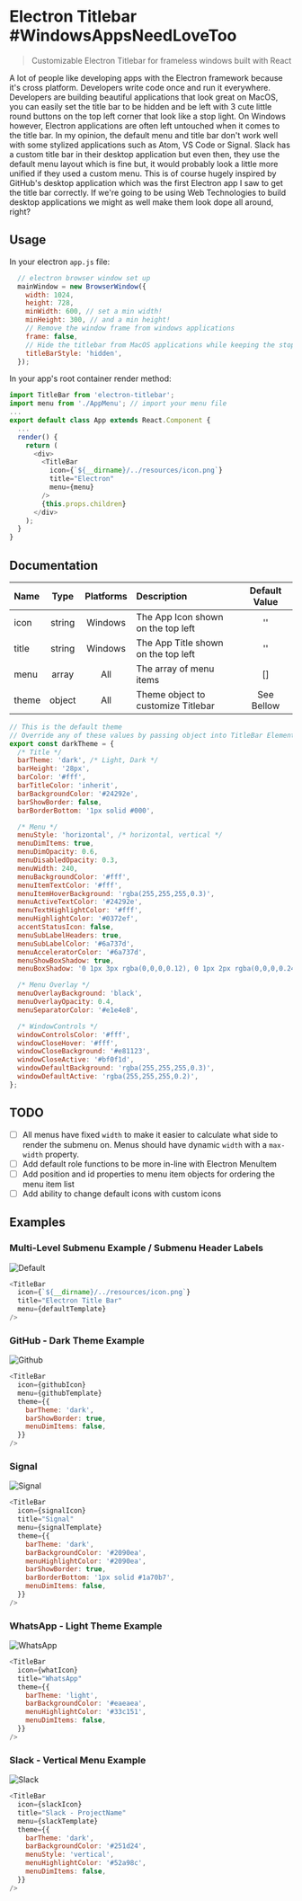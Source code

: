 # Electron Titlebar #WindowsAppsNeedLoveToo

> Customizable Electron Titlebar for frameless windows built with React

A lot of people like developing apps with the Electron framework because it's cross platform. Developers write code once and run it everywhere. Developers are building beautiful applications that look great on MacOS, you can easily set the title bar to be hidden and be left with 3 cute little round buttons on the top left corner that look like a stop light. On Windows however, Electron applications are often left untouched when it comes to the title bar. In my opinion, the default menu and title bar don't work well with some stylized applications such as Atom, VS Code or Signal. Slack has a custom title bar in their desktop application but even then, they use the default menu layout which is fine but, it would probably look a little more unified if they used a custom menu. This is of course hugely inspired by GitHub's desktop application which was the first Electron app I saw to get the title bar correctly. If we're going to be using Web Technologies to build desktop applications we might as well make them look dope all around, right?

## Usage

In your electron `app.js` file:

```js
  // electron browser window set up
  mainWindow = new BrowserWindow({
    width: 1024,
    height: 728,
    minWidth: 600, // set a min width!
    minHeight: 300, // and a min height!
    // Remove the window frame from windows applications
    frame: false,
    // Hide the titlebar from MacOS applications while keeping the stop lights
    titleBarStyle: 'hidden',
  });
```

In your app's root container render method:

```js
import TitleBar from 'electron-titlebar';
import menu from './AppMenu'; // import your menu file
...
export default class App extends React.Component {
  ...
  render() {
    return (
      <div>
        <TitleBar
          icon={`${__dirname}/../resources/icon.png`}
          title="Electron"
          menu={menu}
        />
        {this.props.children}
      </div>
    );
  }
}
```

## Documentation

| Name | Type | Platforms | Description | Default Value |
| :--------- | :--: | :----------: | :------- | :----: |
| icon | string | Windows |The App Icon shown on the top left | '' |
| title | string | Windows |The App Title shown on the top left | '' |
| menu | array | All | The array of menu items | [] |
| theme | object | All | Theme object to customize Titlebar | See Bellow |

```js
// This is the default theme
// Override any of these values by passing object into TitleBar Element via the theme property
export const darkTheme = {
  /* Title */
  barTheme: 'dark', /* Light, Dark */
  barHeight: '28px',
  barColor: '#fff',
  barTitleColor: 'inherit',
  barBackgroundColor: '#24292e',
  barShowBorder: false,
  barBorderBottom: '1px solid #000',

  /* Menu */
  menuStyle: 'horizontal', /* horizontal, vertical */
  menuDimItems: true,
  menuDimOpacity: 0.6,
  menuDisabledOpacity: 0.3,
  menuWidth: 240,
  menuBackgroundColor: '#fff',
  menuItemTextColor: '#fff',
  menuItemHoverBackground: 'rgba(255,255,255,0.3)',
  menuActiveTextColor: '#24292e',
  menuTextHighlightColor: '#fff',
  menuHighlightColor: '#0372ef',
  accentStatusIcon: false,
  menuSubLabelHeaders: true,
  menuSubLabelColor: '#6a737d',
  menuAcceleratorColor: '#6a737d',
  menuShowBoxShadow: true,
  menuBoxShadow: '0 1px 3px rgba(0,0,0,0.12), 0 1px 2px rgba(0,0,0,0.24)',

  /* Menu Overlay */
  menuOverlayBackground: 'black',
  menuOverlayOpacity: 0.4,
  menuSeparatorColor: '#e1e4e8',

  /* WindowControls */
  windowControlsColor: '#fff',
  windowCloseHover: '#fff',
  windowCloseBackground: '#e81123',
  windowCloseActive: '#bf0f1d',
  windowDefaultBackground: 'rgba(255,255,255,0.3)',
  windowDefaultActive: 'rgba(255,255,255,0.2)',
};
```

## TODO

- [ ] All menus have fixed `width` to make it easier to calculate what side to render the submenu on. Menus should have dynamic `width` with a `max-width` property.
- [ ] Add default role functions to be more in-line with Electron MenuItem
- [ ] Add position and id properties to menu item objects for ordering the menu item list
- [ ] Add ability to change default icons with custom icons

## Examples

### Multi-Level Submenu Example / Submenu Header Labels

![Default][default]

```js
<TitleBar
  icon={`${__dirname}/../resources/icon.png`}
  title="Electron Title Bar"
  menu={defaultTemplate}
/>
```

### GitHub - Dark Theme Example

![Github][github]

```js
<TitleBar
  icon={githubIcon}
  menu={githubTemplate}
  theme={{
    barTheme: 'dark',
    barShowBorder: true,
    menuDimItems: false,
  }}
/>
```

### Signal

![Signal][signal]

```js
<TitleBar
  icon={signalIcon}
  title="Signal"
  menu={signalTemplate}
  theme={{
    barTheme: 'dark',
    barBackgroundColor: '#2090ea',
    menuHighlightColor: '#2090ea',
    barShowBorder: true,
    barBorderBottom: '1px solid #1a70b7',
    menuDimItems: false,
  }}
/>
```

### WhatsApp - Light Theme Example

![WhatsApp][what]

```js
<TitleBar
  icon={whatIcon}
  title="WhatsApp"
  theme={{
    barTheme: 'light',
    barBackgroundColor: '#eaeaea',
    menuHighlightColor: '#33c151',
    menuDimItems: false,
  }}
/>
```

### Slack - Vertical Menu Example

![Slack][slack]

```js
<TitleBar
  icon={slackIcon}
  title="Slack - ProjectName"
  menu={slackTemplate}
  theme={{
    barTheme: 'dark',
    barBackgroundColor: '#251d24',
    menuStyle: 'vertical',
    menuHighlightColor: '#52a98c',
    menuDimItems: false,
  }}
/>
```

[default]: ./app/images/DefaultExample.png "Default"
[github]: ./app/images/GithubExample.png "GitHub"
[slack]: ./app/images/SlackExample.png "Slack"
[signal]: ./app/images/SignalExample.png "Signal"
[what]: ./app/images/WhatsAppExample.png "WhatsApp"
